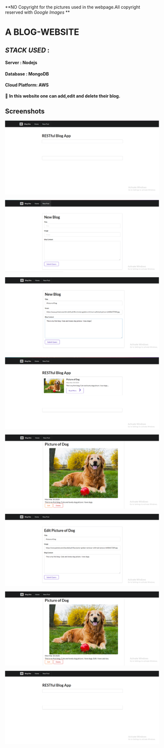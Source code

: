 **NO Copyright for the pictures used in the webpage.All copyright reserved with *Google Images* **

# A BLOG-WEBSITE
 
 ## *STACK USED* : 
 
 ####  Server        : Nodejs                
 ####  Database      : MongoDB
 ####  Cloud Platform: AWS


:pushpin: **In this website one can add,edit and delete their blog.**


## Screenshots
![screenshot1](doc/Screenshot1.png)

![screenshot2](doc/Screenshot2.png)

![screenshot3](doc/Screenshot3.png)

![screenshot4](doc/Screenshot4.png)

![screenshot5](doc/Screenshot5.png)

![screenshot6](doc/Screenshot6.png)

![screenshot7](doc/Screenshot7.png)

![screenshot8](doc/Screenshot8.png)

